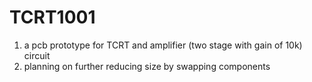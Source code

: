 # TCRT1001
1. a pcb prototype for TCRT and amplifier (two stage with gain of 10k) circuit
2. planning on further reducing size by swapping components

